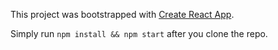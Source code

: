 This project was bootstrapped with [Create React App](https://github.com/facebookincubator/create-react-app).

Simply run `npm install && npm start` after you clone the repo.
